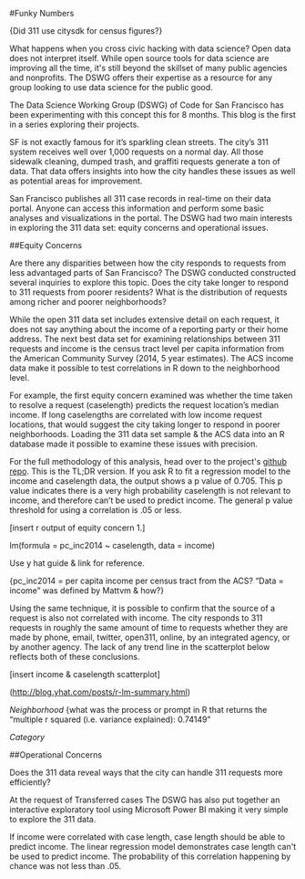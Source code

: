 #Funky Numbers

{Did 311 use citysdk for census figures?}

What happens when you cross civic hacking with data science? Open data does not interpret itself. While open source tools for data science are improving all the time, it's still beyond the skillset of many public agencies and nonprofits. The DSWG offers their expertise as a resource for any group looking to use data science for the public good.

The Data Science Working Group (DSWG) of Code for San Francisco has been experimenting with this concept this for 8 months. This blog is the first in a series exploring their projects.

SF is not exactly famous for it’s sparkling clean streets. The city’s 311 system receives well over 1,000 requests on a normal day. All those sidewalk cleaning, dumped trash, and graffiti requests generate a ton of data. That data offers insights into how the city handles these issues as well as potential areas for improvement.

San Francisco publishes all 311 case records in real-time on their data portal. Anyone can access this information and perform some basic analyses and visualizations in the portal. The DSWG had two main interests in exploring the 311 data set: equity concerns and operational issues. 


##Equity Concerns

Are there any disparities between how the city responds to requests from less advantaged parts of San Francisco? The DSWG conducted constructed several inquiries to explore this topic. Does the city take longer to respond to 311 requests from poorer residents? What is the distribution of requests among richer and poorer neighborhoods?

While the open 311 data set includes extensive detail on each request, it does not say anything about the income of a reporting party or their home address. The next best data set for examining relationships between 311 requests and income is the census tract level per capita information from the American Community Survey (2014, 5 year estimates). The ACS income data make it possible to test correlations in R down to the neighborhood level.

For example, the first equity concern examined was whether the time taken to resolve a request (caselength) predicts the request location’s median income. If long caselengths are correlated with low income request locations, that would suggest the city taking longer to respond in poorer neighborhoods. Loading the 311 data set sample & the ACS data into an R database made it possible to examine these issues with precision.

For the full methodology of this analysis, head over to the project's [github repo](https://github.com/sfbrigade/data-science-wg/tree/master/projects-in-this-repo/SF_311_Data-Analysis). This is the TL;DR version. If you ask R to fit a regression model to the income and caselength data, the output shows a p value of 0.705. This p value indicates there is a very high probability caselength is not relevant to income, and therefore can’t be used to predict income. The general p value threshold for using a correlation is .05 or less.

[insert r output of equity concern 1.]

lm(formula = pc_inc2014 ~ caselength, data = income)

Use y hat guide & link for reference.

{pc_inc2014 = per capita income per census tract from the ACS? “Data = income” was defined by Mattvm & how?}

Using the same technique, it is possible to confirm that the source of a request is also not correlated with income. The city responds to 311 requests in roughly the same amount of time to requests whether they are made by phone, email, twitter, open311, online, by an integrated agency, or by another agency. The lack of any trend line in the scatterplot below reflects both of these conclusions.

[insert income & caselength scatterplot]


(http://blog.yhat.com/posts/r-lm-summary.html)

*Neighborhood*
{what was the process or prompt in R that returns the “multiple r squared (i.e. variance explained): 0.74149”

*Category*

##Operational Concerns

Does the 311 data reveal ways that the city can handle 311 requests more efficiently? 

At the request of Transferred cases The DSWG has also put together an interactive exploratory tool using Microsoft Power BI making it very simple to explore the 311 data.



If income were correlated with case length, case length should be able to predict income. The linear regression model demonstrates case length can't be used to predict income. The probability of this correlation happening by chance was not less than .05.
